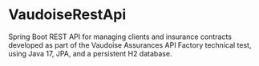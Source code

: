 # VaudoiseRestApi
Spring Boot REST API for managing clients and insurance contracts developed as part of the Vaudoise Assurances API Factory technical test, using Java 17, JPA, and a persistent H2 database.
